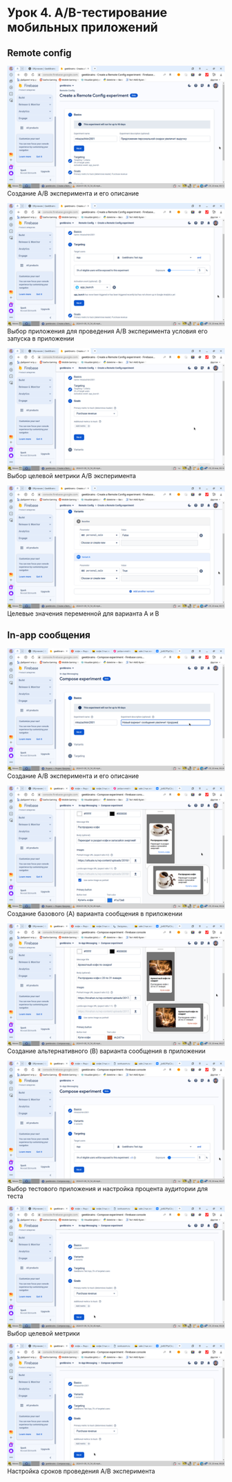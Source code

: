 # Урок 4. A/B-тестирование мобильных приложений

## Remote config

![Создание A/B эксперимента и его описание](pics/pic_04_remote_01.png "Создание A/B эксперимента и его описание")
Создание A/B эксперимента и его описание

![Выбор приложения для проведения A/B эксперимента условия его запуска в приложении](pics/pic_04_remote_02.png "Выбор приложения для проведения A/B эксперимента условия его запуска в приложении")
Выбор приложения для проведения A/B эксперимента условия его запуска в приложении

![Выбор целевой метрики A/B эксперимента](pics/pic_04_remote_03.png "Выбор целевой метрики A/B эксперимента")
Выбор целевой метрики A/B эксперимента

![Целевые значения переменной для варианта A и B](pics/pic_04_remote_04.png "Целевые значения переменной для варианта A и B")
Целевые значения переменной для варианта A и B

## In-app сообщения

![Создание A/B эксперимента и его описание](pics/pic_04_message_01.png "Создание A/B эксперимента и его описание")
Создание A/B эксперимента и его описание

![Создание базового (A) варианта сообщения в приложении](pics/pic_04_message_02.png "Создание базового (A) варианта сообщения в приложении")
Создание базового (A) варианта сообщения в приложении

![Создание альтернативного (B) варианта сообщения в приложении](pics/pic_04_message_03.png "Создание альтернативного (B) варианта сообщения в приложении")
Создание альтернативного (B) варианта сообщения в приложении

![Выбор тестового приложения и настройка процента аудитории для теста](pics/pic_04_message_04.png "Выбор тестового приложения и настройка процента аудитории для теста")
Выбор тестового приложения и настройка процента аудитории для теста

![Выбор целевой метрики](pics/pic_04_message_05.png "Выбор целевой метрики")
Выбор целевой метрики

![Настройка сроков проведения A/B эксперимента](pics/pic_04_message_05.png "Настройка сроков проведения A/B эксперимента")
Настройка сроков проведения A/B эксперимента
